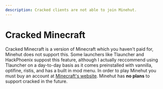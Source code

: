 ```yaml
---
description: Cracked clients are not able to join Minehut.
---
```


# Cracked Minecraft

Cracked Minecraft is a version of Minecraft which you haven't paid for, Minehut does not support this. Some launchers like Tlauncher and HackPhoenix suppost this feature, although I actually reccommend using Tlauncher on a day-to-day basis as it comes preinstalled with vannilla, optifine, ristis, and has a built in mod menu. In order to play Minehut you must buy an account at [Minecraft's website](https://minecraft.net). Minehut has **no plans** to support cracked in the future.
